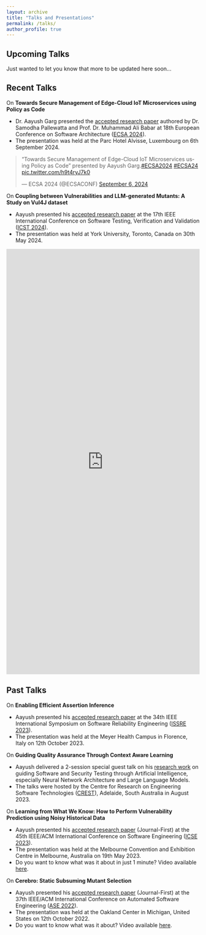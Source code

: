 ```yaml
---
layout: archive
title: "Talks and Presentations"
permalink: /talks/
author_profile: true
---
```


Upcoming Talks
-

Just wanted to let you know that more to be updated here soon...


Recent Talks
-

On **Towards Secure Management of Edge-Cloud IoT Microservices using Policy as Code**
- Dr. Aayush Garg presented the [accepted research paper](https://conf.researchr.org/details/ecsa-2024/ecsa-2024-research-papers/4/Towards-Secure-Management-of-Edge-Cloud-IoT-Microservices-using-Policy-as-Code) authored by Dr. Samodha Pallewatta and Prof. Dr. Muhammad Ali Babar at 18th European Conference on Software Architecture ([ECSA 2024](https://conf.researchr.org/home/ecsa-2024)).
- The presentation was held at the Parc Hotel Alvisse, Luxembourg on 6th September 2024.
<blockquote class="twitter-tweet"><p lang="en" dir="ltr">“Towards Secure Management of Edge-Cloud IoT Microservices using Policy as Code” presented by Aayush Garg.<a href="https://twitter.com/hashtag/ECSA2024?src=hash&amp;ref_src=twsrc%5Etfw">#ECSA2024</a> <a href="https://twitter.com/hashtag/ECSA24?src=hash&amp;ref_src=twsrc%5Etfw">#ECSA24</a> <a href="https://t.co/h9t4ryJ7k0">pic.twitter.com/h9t4ryJ7k0</a></p>&mdash; ECSA 2024 (@ECSACONF) <a href="https://twitter.com/ECSACONF/status/1832043756410843345?ref_src=twsrc%5Etfw">September 6, 2024</a></blockquote> <script async src="https://platform.twitter.com/widgets.js" charset="utf-8"></script>


On **Coupling between Vulnerabilities and LLM-generated Mutants: A Study on Vul4J dataset**
- Aayush presented his [accepted research paper](https://conf.researchr.org/details/icst-2024/icst-2024-papers/25/On-the-Coupling-between-Vulnerabilities-and-LLM-generated-Mutants-A-Study-on-Vul4J-d) at the 17th IEEE International Conference on Software Testing, Verification and Validation ([ICST 2024](https://conf.researchr.org/home/icst-2024)).
- The presentation was held at York University, Toronto, Canada on 30th May 2024.
<iframe src="https://www.linkedin.com/embed/feed/update/urn:li:share:7143226249639837696" height="1110" width="504" frameborder="0" allowfullscreen="" title="Embedded post"></iframe>

Past Talks
-

On **Enabling Efficient Assertion Inference**
- Aayush presented his [accepted research paper](https://www.computer.org/csdl/proceedings-article/issre/2023/159400a623/1RKjpdIxhkc) at the 34th IEEE International Symposium on Software Reliability Engineering ([ISSRE 2023](https://issre.github.io/2023)).
- The presentation was held at the Meyer Health Campus in Florence, Italy on 12th October 2023.

On **Guiding Quality Assurance Through Context Aware Learning**
- Aayush delivered a 2-session special guest talk on his [research work](https://www.linkedin.com/posts/crest-centre_crest-guesttalk-ai-activity-7090202074843381761-HGGs) on guiding Software and Security Testing through Artificial Intelligence, especially Neural Network Architecture and Large Language Models.
- The talks were hosted by the Centre for Research on Engineering Software Technologies ([CREST](https://crest-centre.net)), Adelaide, South Australia in August 2023.

On **Learning from What We Know: How to Perform Vulnerability Prediction using Noisy Historical Data**
- Aayush presented his [accepted research paper](https://conf.researchr.org/details/icse-2023/icse-2023-journal-first-papers/16/Learning-from-What-We-Know-How-to-Perform-Vulnerability-Prediction-using-Noisy-Histo) (Journal-First) at the 45th IEEE/ACM International Conference on Software Engineering ([ICSE 2023](https://conf.researchr.org/home/icse-2023)).
- The presentation was held at the Melbourne Convention and Exhibition Centre in Melbourne, Australia on 19th May 2023.
- Do you want to know what was it about in just 1 minute? Video available [here](https://youtu.be/3yh1NSksM4o).

On **Cerebro: Static Subsuming Mutant Selection**
- Aayush presented his [accepted research paper](https://conf.researchr.org/details/ase-2022/ase-2022-journal-first-papers/6/Cerebro-Static-Subsuming-Mutant-Selection) (Journal-First) at the 37th IEEE/ACM International Conference on Automated Software Engineering ([ASE 2022](https://conf.researchr.org/home/ase-2022)).
- The presentation was held at the Oakland Center in Michigan, United States on 12th October 2022.
- Do you want to know what was it about? Video available [here](https://youtu.be/sru1HHjztRA).





